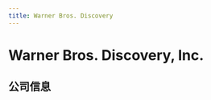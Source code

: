 ```yaml
---
title: Warner Bros. Discovery
---
```


# Warner Bros. Discovery, Inc.

## 公司信息

<DirectHireCompanyTable state="new-york" city="new-york" companyJsonFileName="warner-bros-discovery" />